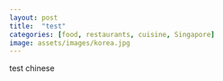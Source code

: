 ```yaml
---
layout: post
title:  "test"
categories: [food, restaurants, cuisine, Singapore]
image: assets/images/korea.jpg
---
```

test chinese